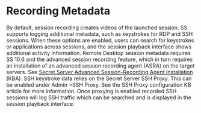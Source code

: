 [title]: # (Recording Metadata)
[tags]: # (Session Recording)
[priority]: # (1000)

# Recording Metadata

By default, session recording creates videos of the launched session. SS supports logging additional metadata, such as keystrokes for RDP and SSH sessions. When these options are enabled, users can search for keystrokes or applications across sessions, and the session playback interface shows additional activity information.
Remote Desktop session metadata requires SS 10.6 and the advanced session recording feature, which in turn requires an installation of an advanced session recording agent (ASRA) on the target servers. See [Secret Server Advanced Session-Recording Agent Installation](https://thycotic.force.com/support/s/article/SS-INST-EXT-Adv-Session-Rec-Agent) (KBA).
SSH keystroke data relies on the Secret Server SSH Proxy. This can be enabled under Admin \>SSH Proxy. See the SSH Proxy configuration KB article for more information. Once proxying is enabled recorded SSH sessions will log SSH traffic which can be searched and is displayed in the session playback interface.
